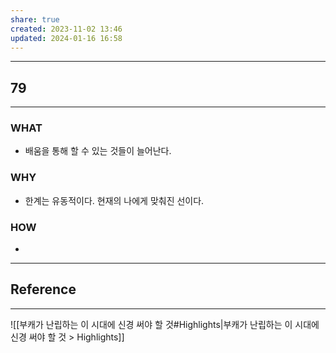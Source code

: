 ```yaml
---
share: true
created: 2023-11-02 13:46
updated: 2024-01-16 16:58
---
```


---
## 79
---
### WHAT
- 배움을 통해 할 수 있는 것들이 늘어난다.
### WHY
- 한계는 유동적이다. 현재의 나에게 맞춰진 선이다.
### HOW
- 
---



## Reference
---
![[부캐가 난립하는 이 시대에 신경 써야 할 것#Highlights|부캐가 난립하는 이 시대에 신경 써야 할 것 > Highlights]]
